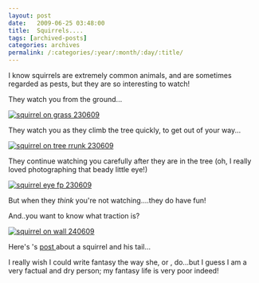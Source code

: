 ```yaml
---
layout: post
date:	2009-06-25 03:48:00
title:  Squirrels....
tags: [archived-posts]
categories: archives
permalink: /:categories/:year/:month/:day/:title/
---
```

I know squirrels are extremely common animals, and are sometimes regarded as pests, but they are so interesting to watch!

They watch you from the ground...

<a href="http://s562.photobucket.com/albums/ss67/pugaippadam/?action=view&amp;current=IMG_1979.jpg" target="_blank"><img src="http://i562.photobucket.com/albums/ss67/pugaippadam/IMG_1979.jpg" border="0" alt="squirrel on grass 230609"></a>


They watch you as they climb the tree quickly, to get out of your way...

<a href="http://s562.photobucket.com/albums/ss67/pugaippadam/?action=view&amp;current=IMG_1980.jpg" target="_blank"><img src="http://i562.photobucket.com/albums/ss67/pugaippadam/IMG_1980.jpg" border="0" alt="squirrel on tree rrunk 230609"></a>


They continue watching you carefully after they are in the tree (oh, I really loved photographing that beady little eye!)



<a href="http://s562.photobucket.com/albums/ss67/pugaippadam/?action=view&amp;current=IMG_1985-1.jpg" target="_blank"><img src="http://i562.photobucket.com/albums/ss67/pugaippadam/IMG_1985-1.jpg" border="0" alt="squirrel eye fp 230609"></a>

But when they *think* you're not watching....they do have fun!


<lj-embed id="68"/>


And..you want to know what traction is?


<a href="http://s562.photobucket.com/albums/ss67/pugaippadam/?action=view&amp;current=IMG_2029.jpg" target="_blank"><img src="http://i562.photobucket.com/albums/ss67/pugaippadam/IMG_2029.jpg" border="0" alt="squirrel on wall 240609"></a>




Here's <lj user="asakiyume">'s <a href="http://asakiyume.livejournal.com/287678.html"> post </a> about a squirrel and his tail...

I really wish I could write fantasy the way she, or <lj user="inspirethoughts">, do...but I guess I am a very factual and dry person; my fantasy life is very poor indeed!
